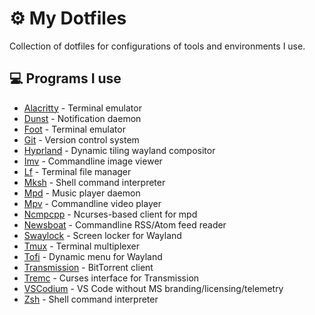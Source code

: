 # ⚙️ My Dotfiles

Collection of dotfiles for configurations of tools and environments I use.

## 💻 Programs I use

- [Alacritty](https://github.com/alacritty/alacritty) - Terminal emulator
- [Dunst](https://github.com/dunst-project/dunst) - Notification daemon
- [Foot](https://codeberg.org/dnkl/foot) - Terminal emulator
- [Git](https://github.com/git/git) - Version control system
- [Hyprland](https://github.com/hyprwm/Hyprland) - Dynamic tiling wayland compositor
- [Imv](https://sr.ht/~exec64/imv) - Commandline image viewer
- [Lf](https://github.com/gokcehan/lf) - Terminal file manager
- [Mksh](https://github.com/MirBSD/mksh) - Shell command interpreter
- [Mpd](https://github.com/MusicPlayerDaemon/MPD) - Music player daemon
- [Mpv](https://github.com/mpv-player/mpv) - Commandline video player
- [Ncmpcpp](https://github.com/ncmpcpp/ncmpcpp) - Ncurses-based client for mpd
- [Newsboat](https://github.com/newsboat/newsboat) - Commandline RSS/Atom feed reader
- [Swaylock](https://github.com/swaywm/swaylock) - Screen locker for Wayland
- [Tmux](https://github.com/tmux/tmux) - Terminal multiplexer
- [Tofi](https://github.com/philj56/tofi) - Dynamic menu for Wayland
- [Transmission](https://github.com/transmission/transmission) - BitTorrent client
- [Tremc](https://github.com/tremc/tremc) - Curses interface for Transmission
- [VSCodium](https://github.com/VSCodium/vscodium) - VS Code without MS branding/licensing/telemetry
- [Zsh](https://sourceforge.net/p/zsh/code/ci/master/tree) - Shell command interpreter
